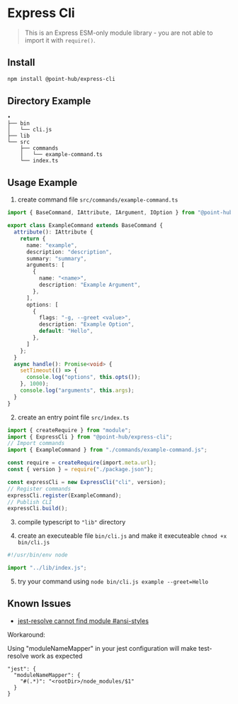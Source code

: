 # Express Cli

> This is an Express ESM-only module library - you are not able to import it with `require()`.

## Install

```bash
npm install @point-hub/express-cli
```

## Directory Example

```
•
├── bin
│   └── cli.js
├── lib
└── src
    ├── commands
    │   └── example-command.ts
    └── index.ts
```

## Usage Example

1. create command file `src/commands/example-command.ts`

```ts
import { BaseCommand, IAttribute, IArgument, IOption } from "@point-hub/express-cli";

export class ExampleCommand extends BaseCommand {
  attribute(): IAttribute {
    return {
      name: "example",
      description: "description",
      summary: "summary",
      arguments: [
        {
          name: "<name>",
          description: "Example Argument",
        },
      ],
      options: [
        {
          flags: "-g, --greet <value>",
          description: "Example Option",
          default: "Hello",
        },
      ]
    };
  }
  async handle(): Promise<void> {
    setTimeout(() => {
      console.log("options", this.opts());
    }, 1000);
    console.log("arguments", this.args);
  }
}
```

2. create an entry point file `src/ìndex.ts`

```ts
import { createRequire } from "module";
import { ExpressCli } from "@point-hub/express-cli";
// Import commands
import { ExampleCommand } from "./commands/example-command.js";

const require = createRequire(import.meta.url);
const { version } = require("./package.json");

const expressCli = new ExpressCli("cli", version);
// Register commands
expressCli.register(ExampleCommand);
// Publish CLI
expressCli.build();
```

3. compile typescript to `"lib"` directory

4. create an executeable file `bin/cli.js` and make it executeable `chmod +x bin/cli.js`

```js
#!/usr/bin/env node

import "../lib/index.js";
```

5. try your command using `node bin/cli.js example --greet=Hello`

## Known Issues

-  [jest-resolve cannot find module #ansi-styles](https://github.com/chalk/chalk/issues/532)

Workaround:

Using "moduleNameMapper" in your jest configuration will make test-resolve work as expected
```
"jest": {
  "moduleNameMapper": {
    "#(.*)": "<rootDir>/node_modules/$1"
  }
}
```